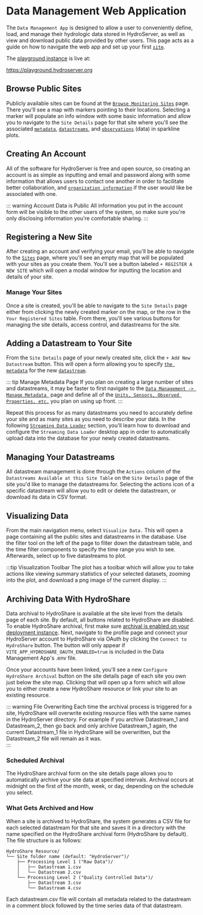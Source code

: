 # Data Management Web Application

The `Data Management App` is designed to allow a user to conveniently define, load, and manage their hydrologic data stored in HydroServer, as well as view and download public data provided by other users. This page acts as a guide on how to navigate the web app and set up your first [`site`](/guide/terminology.md#sites).

The [playground instance](/guide/getting-started.md#explore-our-playground-instance) is live at:

https://playground.hydroserver.org

## Browse Public Sites

Publicly available sites can be found at the [`Browse Monitoring Sites`](https://playground.hydroserver.org/browse) page. There you'll see a map with markers pointing to their locations. Selecting a marker will populate an info window with some basic information and allow you to navigate to the `Site Details` page for that site where you'll see the associated [`metadata`](/guide/terminology.md#site-metadata), [`datastreams`](/guide/terminology.md#datastreams), and [`observations`](/guide/terminology.md#observations) (data) in sparkline plots.

## Creating An Account

All of the software for HydroServer is free and open source, so creating an account is as simple as inputting and email and password along with some information that allows users to contact one another in order to facilitate better collaboration, and [`organization information`](/guide/terminology.md#site-ownership) if the user would like be associated with one.

::: warning Account Data is Public
All information you put in the account form will be visible to the other users of the system, so make sure you're only disclosing information you're comfortable sharing.
:::

## Registering a New Site

After creating an account and verifying your email, you'll be able to navigate to the [`Sites`](https://playground.hydroserver.org/sites) page, where you'll see an empty map that will be populated with your sites as you create them. You'll see a button labeled `+ REGISTER A NEW SITE` which will open a modal window for inputting the location and details of your site.

### Manage Your Sites

Once a site is created, you'll be able to navigate to the `Site Details` page either from clicking the newly created marker on the map, or the row in the `Your Registered Sites` table. From there, you'll see various buttons for managing the site details, access control, and datastreams for the site.

## Adding a Datastream to Your Site

From the `Site Details` page of your newly created site, click the `+ Add New Datastream` button. This will open a form allowing you to specify [`the metadata`](/guide/terminology.md#_1-direct-metadata) for the new [`datastream`](/guide/terminology.md#datastreams).

::: tip Manage Metadata Page
If you plan on creating a large number of sites and datastreams, it may be faster to first navigate to the [`Data Management -> Manage Metadata `](https://playground.hydroserver.org/metadata) page and define all of the [`Units, Sensors, Observed Properties, etc.`](/guide/terminology.md#_2-linked-metadata) you plan on using up front.
:::

Repeat this process for as many datastreams you need to accurately define your site and as many sites as you need to describe your data. In the following [`Streaming Data Loader`](streaming-data-loader.md) section, you'll learn how to download and configure the `Streaming Data Loader` desktop app in order to automatically upload data into the database for your newly created datastreams.

## Managing Your Datastreams

All datastream management is done through the `Actions` column of the `Datastreams Available at this Site Table` on the `Site Details` page of the site you'd like to manage the datastreams for.
Selecting the actions icon of a specific datastream will allow you to edit or delete the datastream, or download its data in CSV format.

## Visualizing Data

From the main navigation menu, select `Visualize Data.` This will open a page containing all the public sites and datastreams in the database. Use the filter tool on the left of the page to filter down the datastream table, and the time filter components to specify the time range you wish to see. Afterwards, select up to five datastreams to plot.

:::tip Visualization Toolbar
The plot has a toolbar which will allow you to take actions like viewing summary statistics of your selected datasets, zooming into the plot, and download a png image of the current display.
:::

## Archiving Data With HydroShare

Data archival to HydroShare is available at the site level from the details page of each site. By default, all buttons related to HydroShare are disabled. To enable HydroShare archival, first make sure [archival is enabled on your deployment instance](../deployment/aws-deployment-terraform.html#hydoshare-oauth-settings). Next, navigate to the profile page and connect your HydroServer account to HydroShare via OAuth by clicking the `Connect to HydroShare` button. The button will only appear if `VITE_APP_HYDROSHARE_OAUTH_ENABLED=true` is included in the Data Management App's .env file.

Once your accounts have been linked, you'll see a new `Configure HydroShare Archival` button on the site details page of each site you own just below the site map. Clicking that will open up a form which will allow you to either create a new HydroShare resource or link your site to an existing resource.

::: warning File Overwriting
Each time the archival process is triggered for a site, HydroShare will overwrite existing resource files with the same names in the HydroServer directory. For example if you archive Datastream_1 and Datastream_2, then go back and only archive Datastream_1 again, the current Datastream_1 file in HydroShare will be overwritten, but the Datastream_2 file will remain as it was.  
:::

### Scheduled Archival

The HydroShare archival form on the site details page allows you to automatically archive your site data at specified intervals. Archival occurs at midnight on the first of the month, week, or day, depending on the schedule you select.

### What Gets Archived and How

When a site is archived to HydroShare, the system generates a CSV file for each selected datastream for that site and saves it in a directory with the name specified on the HydroShare archival form (HydroShare by default). The file structure is as follows:

```plaintext
HydroShare Resource/
└── Site folder name (default: "HydroServer")/
    ├── Processing Level 1 ("Raw Data")/
    │   ├── Datastream 1.csv
    │   └── Datastream 2.csv
    └── Processing Level 2 ("Quality Controlled Data")/
        ├── Datastream 3.csv
        └── Datastream 4.csv
```

Each datastream.csv file will contain all metadata related to the datastream in a comment block followed by the time series data of that datastream.
